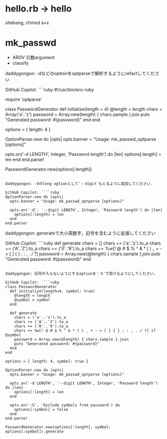 # hello.rb -> hello
  shebang, chmod a+x

# mk_passwd
- ARGV 引数argument
- classify

daddygongon: -dなどのoptionをoptparseで解析するようにrefactしてください

GitHub Copilot: ````ruby
#!/usr/bin/env ruby

require 'optparse'

class PasswordGenerator
  def initialize(length = 4)
    @length = length
    chars = Array('a'..'z')
    password = Array.new(length) { chars.sample }.join
    puts "Generated password: #{password}"
  end
end

options = { length: 4 }

OptionParser.new do |opts|
  opts.banner = "Usage: mk_passwd_optparse [options]"

  opts.on('-d LENGTH', Integer, 'Password length') do |len|
    options[:length] = len
  end
end.parse!

PasswordGenerator.new(options[:length])
````

daddygongon: -dのlong optionとして'--digit'もとるように追加してください．

GitHub Copilot: ````ruby
OptionParser.new do |opts|
  opts.banner = "Usage: mk_passwd_optparse [options]"

  opts.on('-d', '--digit LENGTH', Integer, 'Password length') do |len|
    options[:length] = len
  end
end.parse!
````

daddygongon: generateで大小英数字，記号を含むように拡張してください

GitHub Copilot: ````ruby
  def generate
    chars = []
    chars += ('a'..'z').to_a
    chars += ('A'..'Z').to_a
    chars += ('0'..'9').to_a
    chars += %w[! @ # $ % ^ & * ( ) _ + - = [ ] { } ; : , . / ?]
    password = Array.new(@length) { chars.sample }.join
    puts "Generated password: #{password}"
  end
````

daddygongon: 記号が入らないようにするoptionを'-S'で受けるようにしてください．

GitHub Copilot: ````ruby
class PasswordGenerator
  def initialize(length=4, symbol: true)
    @length = length
    @symbol = symbol
  end

  def generate
    chars = ('a'..'z').to_a
    chars += ('A'..'Z').to_a
    chars += ('0'..'9').to_a
    chars += %w[! @ # $ % ^ & * ( ) _ + - = [ ] { } ; : , . / ?] if @symbol
    password = Array.new(@length) { chars.sample }.join
    puts "Generated password: #{password}"
  end
end

options = { length: 4, symbol: true }

OptionParser.new do |opts|
  opts.banner = "Usage: mk_passwd_optparse [options]"

  opts.on('-d LENGTH', '--digit LENGTH', Integer, 'Password length') do |len|
    options[:length] = len
  end

  opts.on('-S', 'Exclude symbols from password') do
    options[:symbol] = false
  end
end.parse!

PasswordGenerator.new(options[:length], symbol: options[:symbol]).generate
````